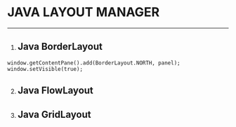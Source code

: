 # **JAVA LAYOUT MANAGER**

------------------------

1. ## Java BorderLayout

```
window.getContentPane().add(BorderLayout.NORTH, panel);  
window.setVisible(true);
 ```

2. ## Java FlowLayout

3. ## Java GridLayout
